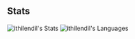 <!---
Logan-Hansen/Logan-Hansen is a ✨ special ✨ repository because its `README.md` (this file) appears on your GitHub profile.
You can click the Preview link to take a look at your changes.
- 👋 Hi, I’m @Logan-Hansen
- 👀 I’m interested in ...
- 🌱 I’m currently learning ...
- 💞️ I’m looking to collaborate on ...
- 📫 How to reach me ...
--->

## Stats
<span><img align="center" src="https://github-readme-stats.vercel.app/api?username=ithilendil&theme=merko" alt="ithilendil's Stats" /></span>
<span><img align="center" src="https://github-readme-stats.vercel.app/api/top-langs/?username=ithilendil&theme=merko" alt="ithilendil's Languages" /></span>
